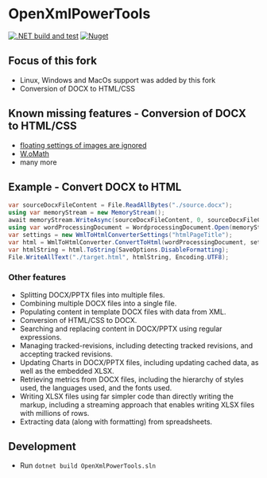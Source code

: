 ﻿# OpenXmlPowerTools

[![.NET build and test](https://github.com/Codeuctivity/OpenXmlPowerTools/actions/workflows/dotnet.yml/badge.svg)](https://github.com/Codeuctivity/OpenXmlPowerTools/actions/workflows/dotnet.yml) [![Nuget](https://img.shields.io/nuget/v/Codeuctivity.OpenXmlPowerTools.svg)](https://www.nuget.org/packages/Codeuctivity.OpenXmlPowerTools/) 

## Focus of this fork

- Linux, Windows and MacOs support was added by this fork
- Conversion of DOCX to HTML/CSS

## Known missing features - Conversion of DOCX to HTML/CSS

- [floating settings of images are ignored](https://stackoverflow.com/questions/70277539/how-to-handle-floating-images-in-openxml-and-convert-to-html-equivalent/73639409#73639409)
- [W.oMath](https://github.com/Codeuctivity/OpenXmlToHtml/issues/74)
- many more


## Example - Convert DOCX to HTML

``` csharp
var sourceDocxFileContent = File.ReadAllBytes("./source.docx");
using var memoryStream = new MemoryStream();
await memoryStream.WriteAsync(sourceDocxFileContent, 0, sourceDocxFileContent.Length);
using var wordProcessingDocument = WordprocessingDocument.Open(memoryStream, true);
var settings = new WmlToHtmlConverterSettings("htmlPageTitle");
var html = WmlToHtmlConverter.ConvertToHtml(wordProcessingDocument, settings);
var htmlString = html.ToString(SaveOptions.DisableFormatting);
File.WriteAllText("./target.html", htmlString, Encoding.UTF8);
```

### Other features

- Splitting DOCX/PPTX files into multiple files.
- Combining multiple DOCX files into a single file.
- Populating content in template DOCX files with data from XML.
- Conversion of HTML/CSS to DOCX.
- Searching and replacing content in DOCX/PPTX using regular expressions.
- Managing tracked-revisions, including detecting tracked revisions, and accepting tracked revisions.
- Updating Charts in DOCX/PPTX files, including updating cached data, as well as the embedded XLSX.
- Retrieving metrics from DOCX files, including the hierarchy of styles used, the languages used, and the fonts used.
- Writing XLSX files using far simpler code than directly writing the markup, including a streaming approach that
  enables writing XLSX files with millions of rows.
- Extracting data (along with formatting) from spreadsheets.

## Development

- Run `dotnet build OpenXmlPowerTools.sln`
